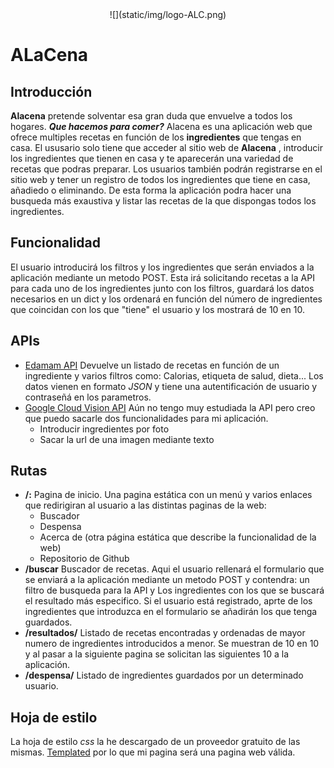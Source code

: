 
<center>![](static/img/logo-ALC.png)</center>

# **ALaCena** 

## Introducción
**Alacena** pretende solventar esa gran duda que envuelve a todos los hogares. ***Que hacemos para comer?***  Alacena es una aplicación web que ofrece multiples recetas en función de los **ingredientes** que tengas en casa. El ususario solo tiene que acceder al sitio web de **Alacena** , introducir los ingredientes que tienen en casa y te aparecerán una variedad de recetas que podras preparar. 
Los usuarios también podrán registrarse en el sitio web y tener un registro de todos los ingredientes que tiene en casa, añadiedo o eliminando. De esta forma la aplicación podra hacer una busqueda más exaustiva y listar las recetas de la que dispongas todos los ingredientes. 

## Funcionalidad
El usuario introducirá los filtros y los ingredientes que serán enviados a la aplicación mediante un metodo POST. Esta irá solicitando recetas a la API para cada uno de los ingredientes junto con los filtros, guardará los datos necesarios en un dict y los ordenará en función del número de ingredientes que coincidan con los que "tiene" el usuario y los mostrará de 10 en 10.

## APIs
* [Edamam API](https://developer.edamam.com/es/api-recetas-edamam-documentacion) Devuelve un listado de recetas en función de un ingrediente y varios filtros como: Calorias, etiqueta de salud, dieta... Los datos vienen en formato *JSON* y tiene una autentificación de usuario y contraseñá en los parametros.
* [Google Cloud Vision API](https://cloud.google.com/vision/docs/?hl=es) Aún no tengo muy estudiada la API pero creo que puedo sacarle dos funcionalidades para mi aplicación.
	* Introducir ingredientes por foto
	* Sacar la url de una imagen mediante texto

## Rutas
* **/:** Pagina de inicio. Una pagina estática con un menú y varios enlaces que redirigiran al usuario a las distintas paginas de la web:
	* Buscador
	* Despensa
	* Acerca de (otra página estática que describe la funcionalidad de la web)
	* Repositorio de Github
* **/buscar** Buscador de recetas. Aqui el usuario rellenará el formulario que se enviará a la aplicación mediante un metodo POST y contendra: un filtro de busqueda para la API y Los ingredientes con los que se buscará el resultado más especifico. Si el usuario está registrado, aprte de los ingredientes que introduzca en el formulario se añadirán los que tenga guardados.
* **/resultados/<n pagina>** Listado de recetas encontradas y ordenadas de mayor numero de ingredientes introducidos a menor. Se muestran de 10 en 10 y al pasar a la siguiente pagina se solicitan las siguientes 10 a la aplicación.
* **/despensa/<usuario>** Listado de ingredientes guardados por un determinado usuario.	

## Hoja de estilo
La hoja de estilo *css* la he descargado de un proveedor gratuito de las mismas. [Templated](https://templated.co/) por lo que mi pagina será una pagina web válida.
